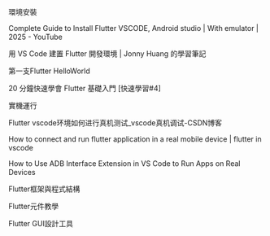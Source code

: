 環境安裝

Complete Guide to Install Flutter VSCODE, Android studio | With emulator | 2025 - YouTube

用 VS Code 建置 Flutter 開發環境 | Jonny Huang 的學習筆記



第一支Flutter HelloWorld

20 分鐘快速學會 Flutter 基礎入門 [快速學習#4]



實機運行

Flutter vscode环境如何进行真机测试_vscode真机调试-CSDN博客

How to connect and run flutter application in a real mobile device | flutter in vscode

How to Use ADB Interface Extension in VS Code to Run Apps on Real Devices



Flutter框架與程式結構



Flutter元件教學



Flutter GUI設計工具
